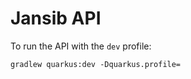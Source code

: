 # Jansib API

To run the API with the `dev` profile:

```
gradlew quarkus:dev -Dquarkus.profile=
```
